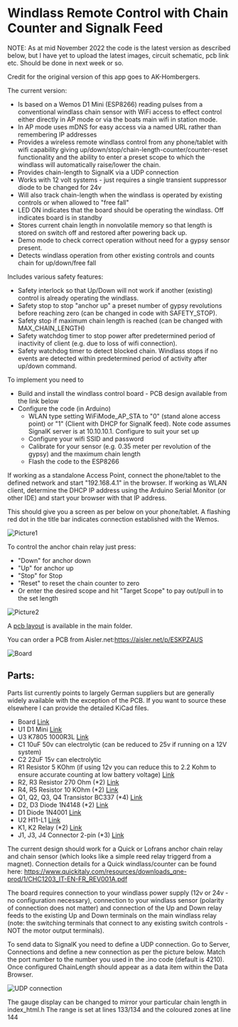 # Windlass Remote Control with Chain Counter and Signalk Feed

NOTE: As at mid November 2022 the code is the latest version as described below, but I have yet to upload the latest images, circuit schematic, pcb link etc.  Should be done in next week or so.


Credit for the original version of this app goes to AK-Hombergers.

The current version:

* Is based on a Wemos D1 Mini (ESP8266) reading pulses from a conventional windlass chain sensor with WiFi access to effect control either directly in AP mode or via the boats main wifi in station mode.
* In AP mode uses mDNS for easy access via a named URL rather than remembering IP addresses
* Provides a wireless remote windlass control from any phone/tablet with wifi capability giving up/down/stop/chain-length-counter/counter-reset functionality and the ability to enter a preset scope to which the windlass will automatically raise/lower the chain.
* Provides chain-length to SignalK via a UDP connection
* Works with 12 volt systems - just requires a single transient suppressor diode to be changed for 24v 
* Will also track chain-length when the windlass is operated by existing controls or when allowed to "free fall"
* LED ON indicates that the board should be operating the windlass.  Off indicates board is in standby
* Stores current chain length in nonvolatile memory so that length is stored on switch off and restored after powering back up.
* Demo mode to check correct operation without need for a gypsy sensor present.
* Detects windlass operation from other existing controls and counts chain for up/down/free fall

Includes various safety features:

- Safety interlock so that Up/Down will not work if another (existing) control is already operating the windlass.
- Safety stop to stop "anchor up" a preset number of gypsy revolutions before reaching zero (can be changed in code with SAFETY_STOP).
- Safety stop if maximum chain length is reached (can be changed with MAX_CHAIN_LENGTH)
- Safety watchdog timer to stop power after predetermined period of inactivity of client (e.g. due to loss of wifi connection).
- Safety watchdog timer to detect blocked chain. Windlass stops if no events are detected within predetermined period of activity after up/down command.


To implement you need to
* Build and install the windlass control board - PCB design available from the link below
* Configure the code (in Arduino)
   - WLAN type setting WiFiMode_AP_STA to "0" (stand alone access point) or "1" (Client with DHCP for SignalK feed).  Note code assumes SignalK server is at 10.10.10.1.  Configure to suit your set up
   - Configure your wifi SSID and password
   - Calibrate for your sensor (e.g. 0.35 meter per revolution of the gypsy) and the maximum chain length
   - Flash the code to the ESP8266

If working as a standalone Access Point, connect the phone/tablet to the defined network and start "192.168.4.1" in the browser.
If working as WLAN client, determine the DHCP IP address using the Arduino Serial Monitor (or other IDE) and start your browser with that IP address.

This should give you a screen as per below on your phone/tablet.  A flashing red dot in the title bar indicates connection established with the Wemos.

![Picture1](https://github.com/LukeSavage1306/Windlass-Remote-Chain-Counter-and-SignalK-Feed/blob/main/IMG_1254.PNG)

To control the anchor chain relay just press:
- "Down" for anchor down
- "Up" for anchor up
- "Stop" for Stop
- "Reset" to reset the chain counter to zero
- Or enter the desired scope and hit "Target Scope" to pay out/pull in to the set length



![Picture2](https://github.com/LukeSavage1306/Windlass-Remote-Chain-Counter-and-SignalK-Feed/blob/main/24vWindlassRemoteAndChainCounter.JPG)

A [pcb layout](https://github.com/LukeSavage1306/Windlass-Remote-Chain-Counter-and-SignalK-Feed/blob/main/24vD1MiniWindlassControlAndChainCounter.kicad_pcb) is available in the main folder. 

You can order a PCB from Aisler.net:https://aisler.net/p/ESKPZAUS

![Board](https://github.com/LukeSavage1306/Windlass-Remote-Chain-Counter-and-SignalK-Feed/blob/main/WindlassPCB.JPG)

## Parts:

Parts list currently points to largely German suppliers but are generally widely available with the exception of the PCB. If you want to source these elsewhere I can provide the detailed KiCad files. 

- Board [Link](https://aisler.net/p/ESKPZAUS)
- U1 D1 Mini [Link](https://www.reichelt.de/de/en/d1-mini-esp8266-v3-0-d1-mini-p253978.html?&nbc=1)
- U3 K7805 1000R3L [Link](https://uk.rs-online.com/web/p/switching-regulators/1934015/)
- C1 10uF 50v can electrolytic (can be reduced to 25v if running on a 12V system)
- C2 22uF 15v can electrolytic 
- R1 Resistor 5 KOhm (if using 12v you can reduce this to 2.2 Kohm to ensure accurate counting at low battery voltage) [Link](https://www.reichelt.de/de/en/carbon-film-resistor-1-4-w-5-1-0-kilo-ohms-1-4w-1-0k-p1315.html?&trstct=pos_2&nbc=1)
- R2, R3 Resistor 270 Ohm (*2) [Link](https://www.reichelt.de/de/en/carbon-film-resistor-1-4-w-5-270-ohm-1-4w-270-p1390.html?&nbc=1)
- R4, R5 Resistor 10 KOhm (*2) [Link](https://www.reichelt.de/de/en/carbon-film-resistor-1-4w-5-10-kilo-ohms-1-4w-10k-p1338.html?&nbc=1)
- Q1, Q2, Q3, Q4 Transistor BC337 (*4) [Link](https://www.reichelt.de/de/en/transistor-to-92-bl-npn-45v-800ma-bc-337-25-dio-p219125.html?&nbc=1)
- D2, D3 Diode 1N4148 (*2) [Link](https://www.reichelt.de/schalt-diode-100-v-150-ma-do-35-1n-4148-p1730.html?search=1n4148)
- D1 Diode 1N4001 [Link](https://www.reichelt.de/de/en/rectifier-diode-do41-50-v-1-a-1n-4001-p1723.html?&nbc=1)
- U2 H11-L1 [Link](https://www.reichelt.de/optokoppler-1-mbit-s-dil-6-h11l1m-p219351.html?search=H11-l1)
- K1, K2 Relay (*2) [Link](https://www.reichelt.de/de/en/miniature-power-relay-g5q-1-no-5-v-dc-5-a-g5q-1a-eu-5dc-p258331.html?&nbc=1)
- J1, J3, J4 Connector 2-pin (*3) [Link](https://www.reichelt.de/de/en/2-pin-terminal-strip-spacing-5-08-akl-101-02-p36605.html?&nbc=1)

The current design should work for a Quick or Lofrans anchor chain relay and chain sensor (which looks like a simple reed relay triggerd from a magnet). Connection details  for a Quick windlass/counter can be found here: https://www.quickitaly.com/resources/downloads_qne-prod/1/CHC1203_IT-EN-FR_REV001A.pdf

The board requires connection to your windlass power supply (12v or 24v - no configuration necessary), connection to your windlass sensor (polarity of connection does not matter) and connection of the Up and Down relay feeds to the existing Up and Down terminals on the main windlass relay (note: the switching terminals that connect to any existing switch controls - NOT the motor output terminals).

To send data to SignalK you need to define a UDP connection.  Go to Server, Connections and define a new connection as per the picture below.  Match the port number to the number you used in the .ino code (default is 4210).  Once configured ChainLength should appear as a data item within the Data Browser.

![UDP connection](https://github.com/LukeSavage1306/Windlass-Remote-Chain-Counter-and-SignalK-Feed/blob/main/UDPconnectionconfiguration.png)

The gauge display can be changed to mirror your particular chain length in index_html.h   The range is set at lines 133/134 and the coloured zones at line 144

